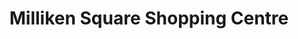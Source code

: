 ---
title: "Milliken Square Shopping Centre"
url: /scarborough/milliken-square-shopping-centre/
shop: Einkaufszentrum
---